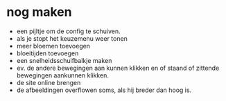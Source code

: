 # nog maken

- een pijltje om de config te schuiven.
- als je stopt het keuzemenu weer tonen
- meer bloemen toevoegen
- bloeitijden toevoegen
- een snelheidsschuifbalkje maken
- ev. de andere bewegingen aan kunnen klikken en of staand of zittende bewegingen aankunnen klikken.
- de site online brengen
- de afbeeldingen overflowen soms, als hij breder dan hoog is.
